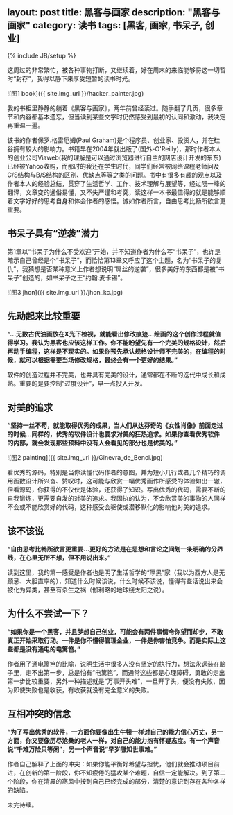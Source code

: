 ﻿
layout: post
title: 黑客与画家
description: "黑客与画家"
category: 读书
tags: [黑客, 画家, 书呆子, 创业]
---
{% include JB/setup %}

这周过的非常繁忙，被各种事物打断，又继续着，好在周末的来临能够将这一切暂时“封存”，我得以静下来享受短暂的读书时光。

![图1 book]({{ site.img_url }}/hacker_painter.jpg)

我的书柜里静静的躺着《黑客与画家》，两年前曾经读过。随手翻了几页，很多章节和内容都基本遗忘，但当读到某些文字时仍然感受到最初的认同和激动，我决定再重温一遍。

该书的作者保罗.格雷厄姆(Paul Graham)是个程序员、创业家、投资人，并在硅谷拥有较大的影响力。书籍早在2004年就出版了(国外-O'Reilly)，那时作者本人的创业公司Viaweb(我的理解是可以通过浏览器进行自主的网店设计开发的东东)已经被Yahoo收购，而那时的我还在学生时代，同学们经常被网络课程老师问及C/S结构与B/S结构的区别、优缺点等等之类的问题。书中有很多有趣的观点以及作者本人的经验总结，贯穿了生活哲学、工作、技术理解与展望等，经过阮一峰的翻译，文章变的通俗易懂，又不失严谨和考究，读这样一本书最值得的就是能够顺着文字好好的思考自身和体会作者的感悟。诚如作者所言，自由思考比畅所欲言更重要。

## 书呆子具有“逆袭”潜力

第1章以“书呆子为什么不受欢迎”开始，并不知道作者为什么写“书呆子”，也许是暗示自己曾经是个“书呆子”，而恰恰第13章又呼应了这个主题，名为“书呆子的复仇”，我猜想是否某种意义上作者想说明“屌丝的逆袭”，很多美好的东西都是被“书呆子”创造的，如书呆子之王“约翰.麦卡锡”。

![图3 jhon]({{ site.img_url }}/jhon_kc.jpg)

## 先动起来比较重要

**“...无数古代油画放在X光下检视，就能看出修改痕迹...绘画的这个创作过程就值得学习。我认为黑客也应该这样工作。你不能盼望先有一个完美的规格设计，然后再动手编程，这样是不现实的。如果你预先承认规格设计师不完美的，在编程的时候，就可以根据需要当场修改规格，最终会有一个更好的结果。”**

软件的创造过程并不完美，也并具有完美的设计，通常都在不断的迭代中成长和成熟。重要的是要控制“过度设计”，早一点投入开发。

## 对美的追求

**“坚持一丝不苟，就能取得优秀的成果，当人们从达芬奇的《女性肖像》前面走过的时候...同样的，优秀的软件设计也要求对美的狂热追求。如果你查看优秀软件的内部，就会发现那些预料中没有人会看见的部分也是优美的。”**

![图2 painting]({{ site.img_url }}/Ginevra_de_Benci.jpg)

看优秀的源码，特别是当你读懂代码作者的意图，并为短小几行或者几个精巧的调用函数设计所兴奋、赞叹时，这可能与欣赏一幅优秀画作所感受的体验如出一辙，但看源码，你获得的不仅仅是体验，还获得了知识。写出优秀的代码，需要不断的自我锻炼，更需要自发的对美的追求。我固执的认为，不会欣赏美的事物的人同样不会或不能欣赏好的代码，这种感受会驱使或潜移默化的影响他对美的追求。

## 该不该说

**“自由思考比畅所欲言更重要...更好的方法是在思想和言论之间划一条明确的分界线，在心里无所不想，但不用说出来。”**

读到这里，我的第一感受是作者也是明了生活哲学的“厚黑”家（我以为西方人是无顾忌、大胆直率的），知道什么时候该说，什么时候不该说，懂得有些话说出来会被化为异类，甚至有杀生之祸（伽利略的地球绕太阳之说）。

## 为什么不尝试一下？

**“如果你是一个黑客，并且梦想自己创业，可能会有两件事情令你望而却步，不敢真正开始采取行动。一件是你不懂得管理企业，一件是你害怕竞争。而是实际上这些都是没有通电的电篱笆。”**

作者用了通电篱笆的比喻，说明生活中很多人没有坚定的执行力，想法永远装在脑子里，走不出第一步，总是怕有“电篱笆”，而通常这些都是心理障碍，勇敢的走出第一步比较重要，另外一种描述就是“万事开头难”，一旦开了头，便没有失败，因为即使失败也是收获，有收获就没有完全意义的失败。

## 互相冲突的信念

**“为了写出优秀的软件，一方面你要像出生牛犊一样对自己的能力信心万丈，另一方面，你又要像历尽沧桑的老人一样，对自己的能力抱有怀疑态度。有一个声音说“千难万险只等闲”，另一个声音说“早岁哪知世事难。”**

作者自己解释了上面的冲突：如果你能平衡好希望与担忧，他们就会推动项目前进，在创新的第一阶段，你不知疲倦的猛攻某个难题，自信一定能解决。到了第二个阶段，你在清晨的寒风中按到自己已经完成的部分，清楚的意识到存在各种各样的缺陷。

未完待续。



